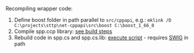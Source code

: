 Recompiling wrapper code:

1) Define boost folder in path parallel to `src/cppapi`, e.g.: `mklink /D C:\projects\sttp\net-cppapi\src\boost C:\boost_1_66_0`
2) Compile spp.ccp library: [see build steps](https://github.com/sttp/cppapi/blob/master/src/README.txt)
3) Rebuild code in spp.cs and spp.cs.lib: [execute script](create-csharp-wrapper.bat) - requires [SWIG](http://www.swig.org/) in path
